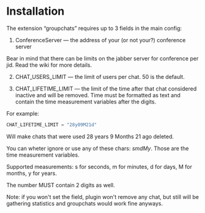 Installation
====

The extension “groupchats” requires up to 3 fields in the main config:

1. ConferenceServer — the address of your (or not your?) conference server

Bear in mind that there can be limits on the jabber server for conference per jid. Read the wiki for more details.

2. CHAT_USERS_LIMIT — the limit of users per chat. 50 is the default.

3. CHAT_LIFETIME_LIMIT — the limit of the time after that chat considered inactive and will be removed. Time must be formatted as text and contain the time measurement variables after the digits.


For example:

```python
CHAT_LIFETIME_LIMIT = "28y09M21d"
```

Will make chats that were used 28 years 9 Months 21 ago deleted.

You can wheter ignore or use any of these chars: *smdMy*. Those are the time measurement variables.

Supported measurements: s for seconds, m for minutes, d for days, M for months, y for years.

The number MUST contain 2 digits as well.

Note: if you won't set the field, plugin won't remove any chat, but still will be gathering statistics and groupchats would work fine anyways.
